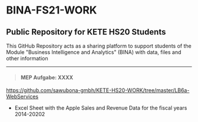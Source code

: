 # BINA-FS21-WORK
## Public Repository for KETE HS20 Students 

This GitHub Repository acts as a sharing platform to support students of the Module "Business Intelligence and Analytics" (BINA) with data, files and other information


---
> #### MEP Aufgabe: XXXX

https://github.com/sawubona-gmbh/KETE-HS20-WORK/tree/master/LB6a-WebServices
* Excel Sheet with the Apple Sales and Revenue Data for the fiscal years 2014-20202
 

